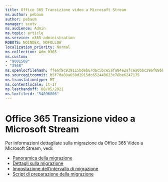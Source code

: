 ```yaml
---
title: Office 365 Transizione video a Microsoft Stream
ms.author: pebaum
author: pebaum
manager: scotv
ms.audience: Admin
ms.topic: article
ms.service: o365-administration
ROBOTS: NOINDEX, NOFOLLOW
localization_priority: Normal
ms.collection: Adm_O365
ms.custom:
- "9001508"
- "3568"
ms.openlocfilehash: ffe6f9c939115bdeb67dac5bce5afa84e2afcea0bbc296f09bbe7b15eebf282d
ms.sourcegitcommit: b5f7da89a650d2915dc652449623c78be6247175
ms.translationtype: MT
ms.contentlocale: it-IT
ms.lasthandoff: 08/05/2021
ms.locfileid: "54096806"
---
```

# <a name="office-365-video-transition-to-microsoft-stream"></a>Office 365 Transizione video a Microsoft Stream

Per informazioni dettagliate sulla migrazione da Office 365 Video a Microsoft Stream, vedi:

- [Panoramica della migrazione](https://docs.microsoft.com/stream/migrate-from-office-365)
- [Dettagli sulla migrazione](https://docs.microsoft.com/stream/migration-experience)
- [Impostazione dell’intervallo di migrazione](https://docs.microsoft.com/stream/migration-o365video-timing-setting)
- [Script di preparazione della migrazione](https://docs.microsoft.com/stream/migration-o365video-prep)
